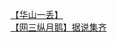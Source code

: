 [【华山一丢】](http://tieba.baidu.com/p/2850277907?see_lz=1&pn=)   
[【网三纵月鹅】据说集齐](http://tieba.baidu.com/p/2849746874?see_lz=1&pn=)   
